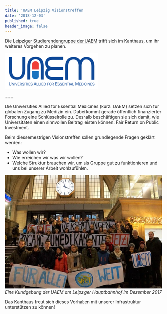 ```yaml
---
title: 'UAEM Leipzig Visionstreffen'
date: '2018-12-03'
published: true
header_image: false
---
```


Die [Leipziger Studierendengruppe der UAEM](https://sturamed-leipzig.de/partner/uaem-leipzig/) trifft sich im Kanthaus, um ihr weiteres Vorgehen zu planen.

![](uaemLogo.png)

===

Die Universities Allied for Essential Medicines (kurz: UAEM) setzen sich für globalen Zugang zu Medizin ein. Dabei kommt gerade öffentlich finanzierter Forschung eine Schlüsselrolle zu. Deshalb beschäftigen sie sich damit, wie Universitäten einen sinnvollen Beitrag leisten können: Fair Return on Public Investment.

Beim diessemestrigen Visionstreffen sollen grundlegende Fragen geklärt werden:
- Was wollen wir?
- Wie erreichen wir was wir wollen?
- Welche Struktur brauchen wir, um als Gruppe gut zu funktionieren und uns bei unserer Arbeit wohlzufühlen.

![](uaemPeople.jpg)<br>
_Eine Kundgebung der UAEM am Leipziger Hauptbahnhof im Dezember 2017_

Das Kanthaus freut sich dieses Vorhaben mit unserer Infrastruktur unterstützen zu können!
